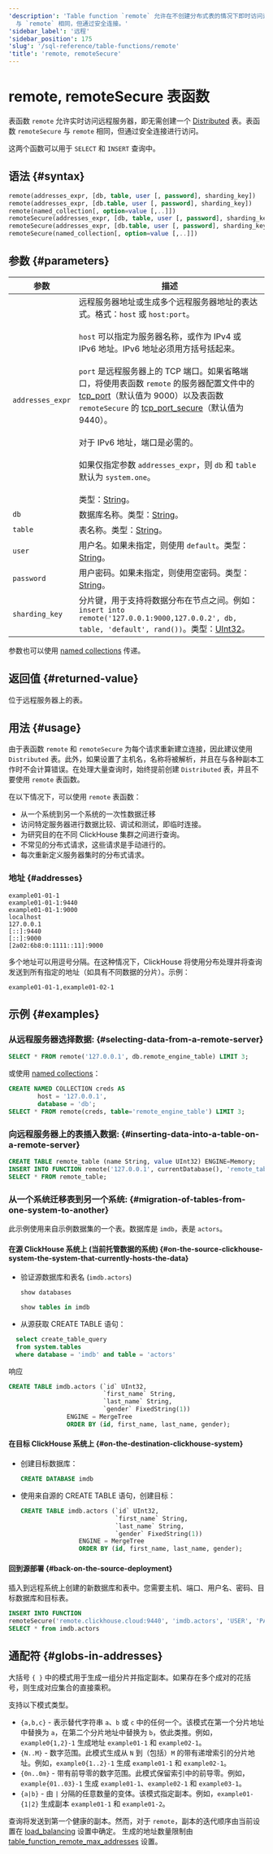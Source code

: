 ```yaml
---
'description': 'Table function `remote` 允许在不创建分布式表的情况下即时访问远程服务器。表函数 `remoteSecure`
  与 `remote` 相同，但通过安全连接。'
'sidebar_label': '远程'
'sidebar_position': 175
'slug': '/sql-reference/table-functions/remote'
'title': 'remote, remoteSecure'
---
```





# remote, remoteSecure 表函数

表函数 `remote` 允许实时访问远程服务器，即无需创建一个 [Distributed](../../engines/table-engines/special/distributed.md) 表。表函数 `remoteSecure` 与 `remote` 相同，但通过安全连接进行访问。

这两个函数可以用于 `SELECT` 和 `INSERT` 查询中。

## 语法 {#syntax}

```sql
remote(addresses_expr, [db, table, user [, password], sharding_key])
remote(addresses_expr, [db.table, user [, password], sharding_key])
remote(named_collection[, option=value [,..]])
remoteSecure(addresses_expr, [db, table, user [, password], sharding_key])
remoteSecure(addresses_expr, [db.table, user [, password], sharding_key])
remoteSecure(named_collection[, option=value [,..]])
```

## 参数 {#parameters}

| 参数             | 描述                                                                                                                                                                                                                                                                                                                                                        |
|------------------|----------------------------------------------------------------------------------------------------------------------------------------------------------------------------------------------------------------------------------------------------------------------------------------------------------------------------------------------------------------|
| `addresses_expr` | 远程服务器地址或生成多个远程服务器地址的表达式。格式：`host` 或 `host:port`。<br/><br/> `host` 可以指定为服务器名称，或作为 IPv4 或 IPv6 地址。IPv6 地址必须用方括号括起来。<br/><br/> `port` 是远程服务器上的 TCP 端口。如果省略端口，将使用表函数 `remote` 的服务器配置文件中的 [tcp_port](../../operations/server-configuration-parameters/settings.md#tcp_port)（默认值为 9000）以及表函数 `remoteSecure` 的 [tcp_port_secure](../../operations/server-configuration-parameters/settings.md#tcp_port_secure)（默认值为 9440）。<br/><br/> 对于 IPv6 地址，端口是必需的。<br/><br/> 如果仅指定参数 `addresses_expr`，则 `db` 和 `table` 默认为 `system.one`。<br/><br/> 类型：[String](../../sql-reference/data-types/string.md)。 |
| `db`             | 数据库名称。类型：[String](../../sql-reference/data-types/string.md)。                                                                                                                                                                                                                                                                                        |
| `table`          | 表名称。类型：[String](../../sql-reference/data-types/string.md)。                                                                                                                                                                                                                                                                                          |
| `user`           | 用户名。如果未指定，则使用 `default`。类型：[String](../../sql-reference/data-types/string.md)。                                                                                                                                                                                                                                                         |
| `password`       | 用户密码。如果未指定，则使用空密码。类型：[String](../../sql-reference/data-types/string.md)。                                                                                                                                                                                                                                                             |
| `sharding_key`   | 分片键，用于支持将数据分布在节点之间。例如：`insert into remote('127.0.0.1:9000,127.0.0.2', db, table, 'default', rand())`。类型：[UInt32](../../sql-reference/data-types/int-uint.md)。                                                                                                                                |

参数也可以使用 [named collections](operations/named-collections.md) 传递。

## 返回值 {#returned-value}

位于远程服务器上的表。

## 用法 {#usage}

由于表函数 `remote` 和 `remoteSecure` 为每个请求重新建立连接，因此建议使用 `Distributed` 表。此外，如果设置了主机名，名称将被解析，并且在与各种副本工作时不会计算错误。在处理大量查询时，始终提前创建 `Distributed` 表，并且不要使用 `remote` 表函数。

在以下情况下，可以使用 `remote` 表函数：

- 从一个系统到另一个系统的一次性数据迁移
- 访问特定服务器进行数据比较、调试和测试，即临时连接。
- 为研究目的在不同 ClickHouse 集群之间进行查询。
- 不常见的分布式请求，这些请求是手动进行的。
- 每次重新定义服务器集时的分布式请求。

### 地址 {#addresses}

```text
example01-01-1
example01-01-1:9440
example01-01-1:9000
localhost
127.0.0.1
[::]:9440
[::]:9000
[2a02:6b8:0:1111::11]:9000
```

多个地址可以用逗号分隔。在这种情况下，ClickHouse 将使用分布处理并将查询发送到所有指定的地址（如具有不同数据的分片）。示例：

```text
example01-01-1,example01-02-1
```

## 示例 {#examples}

### 从远程服务器选择数据: {#selecting-data-from-a-remote-server}

```sql
SELECT * FROM remote('127.0.0.1', db.remote_engine_table) LIMIT 3;
```

或使用 [named collections](operations/named-collections.md)：

```sql
CREATE NAMED COLLECTION creds AS
        host = '127.0.0.1',
        database = 'db';
SELECT * FROM remote(creds, table='remote_engine_table') LIMIT 3;
```

### 向远程服务器上的表插入数据: {#inserting-data-into-a-table-on-a-remote-server}

```sql
CREATE TABLE remote_table (name String, value UInt32) ENGINE=Memory;
INSERT INTO FUNCTION remote('127.0.0.1', currentDatabase(), 'remote_table') VALUES ('test', 42);
SELECT * FROM remote_table;
```

### 从一个系统迁移表到另一个系统: {#migration-of-tables-from-one-system-to-another}

此示例使用来自示例数据集的一个表。数据库是 `imdb`，表是 `actors`。

#### 在源 ClickHouse 系统上 (当前托管数据的系统) {#on-the-source-clickhouse-system-the-system-that-currently-hosts-the-data}

- 验证源数据库和表名 (`imdb.actors`)

  ```sql
  show databases
  ```

  ```sql
  show tables in imdb
  ```

- 从源获取 CREATE TABLE 语句：

```sql
  select create_table_query
  from system.tables
  where database = 'imdb' and table = 'actors'
  ```

  响应

  ```sql
  CREATE TABLE imdb.actors (`id` UInt32,
                            `first_name` String,
                            `last_name` String,
                            `gender` FixedString(1))
                  ENGINE = MergeTree
                  ORDER BY (id, first_name, last_name, gender);
  ```

#### 在目标 ClickHouse 系统上 {#on-the-destination-clickhouse-system}

- 创建目标数据库：

  ```sql
  CREATE DATABASE imdb
  ```

- 使用来自源的 CREATE TABLE 语句，创建目标：

  ```sql
  CREATE TABLE imdb.actors (`id` UInt32,
                            `first_name` String,
                            `last_name` String,
                            `gender` FixedString(1))
                  ENGINE = MergeTree
                  ORDER BY (id, first_name, last_name, gender);
  ```

#### 回到源部署 {#back-on-the-source-deployment}

插入到远程系统上创建的新数据库和表中。您需要主机、端口、用户名、密码、目标数据库和目标表。

```sql
INSERT INTO FUNCTION
remoteSecure('remote.clickhouse.cloud:9440', 'imdb.actors', 'USER', 'PASSWORD')
SELECT * from imdb.actors
```

## 通配符 {#globs-in-addresses}

大括号 `{ }` 中的模式用于生成一组分片并指定副本。如果存在多个成对的花括号，则生成对应集合的直接乘积。

支持以下模式类型。

- `{a,b,c}` - 表示替代字符串 `a`、`b` 或 `c` 中的任何一个。该模式在第一个分片地址中替换为 `a`，在第二个分片地址中替换为 `b`，依此类推。例如，`example0{1,2}-1` 生成地址 `example01-1` 和 `example02-1`。
- `{N..M}` - 数字范围。此模式生成从 `N` 到（包括）`M` 的带有递增索引的分片地址。例如，`example0{1..2}-1` 生成 `example01-1` 和 `example02-1`。
- `{0n..0m}` - 带有前导零的数字范围。此模式保留索引中的前导零。例如，`example{01..03}-1` 生成 `example01-1`、`example02-1` 和 `example03-1`。
- `{a|b}` - 由 `|` 分隔的任意数量的变体。该模式指定副本。例如，`example01-{1|2}` 生成副本 `example01-1` 和 `example01-2`。

查询将发送到第一个健康的副本。然而，对于 `remote`，副本的迭代顺序由当前设置在 [load_balancing](../../operations/settings/settings.md#load_balancing) 设置中确定。
生成的地址数量限制由 [table_function_remote_max_addresses](../../operations/settings/settings.md#table_function_remote_max_addresses) 设置。
